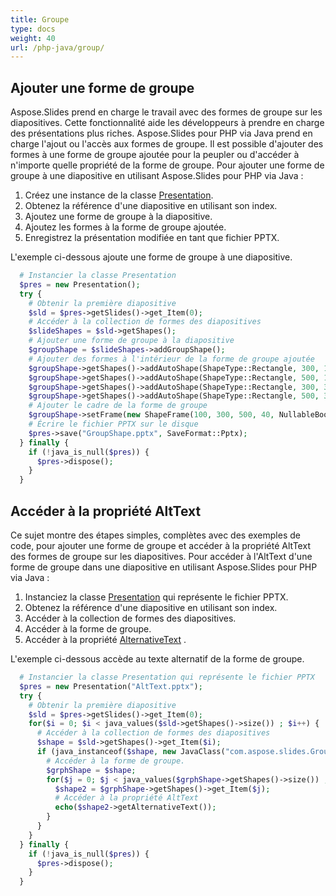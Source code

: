 ```yaml
---
title: Groupe
type: docs
weight: 40
url: /php-java/group/
---
```


## **Ajouter une forme de groupe**
Aspose.Slides prend en charge le travail avec des formes de groupe sur les diapositives. Cette fonctionnalité aide les développeurs à prendre en charge des présentations plus riches. Aspose.Slides pour PHP via Java prend en charge l'ajout ou l'accès aux formes de groupe. Il est possible d'ajouter des formes à une forme de groupe ajoutée pour la peupler ou d'accéder à n'importe quelle propriété de la forme de groupe. Pour ajouter une forme de groupe à une diapositive en utilisant Aspose.Slides pour PHP via Java :

1. Créez une instance de la classe [Presentation](https://reference.aspose.com/slides/php-java/aspose.slides/Presentation).
1. Obtenez la référence d'une diapositive en utilisant son index.
1. Ajoutez une forme de groupe à la diapositive.
1. Ajoutez les formes à la forme de groupe ajoutée.
1. Enregistrez la présentation modifiée en tant que fichier PPTX.

L'exemple ci-dessous ajoute une forme de groupe à une diapositive.

```php
  # Instancier la classe Presentation
  $pres = new Presentation();
  try {
    # Obtenir la première diapositive
    $sld = $pres->getSlides()->get_Item(0);
    # Accéder à la collection de formes des diapositives
    $slideShapes = $sld->getShapes();
    # Ajouter une forme de groupe à la diapositive
    $groupShape = $slideShapes->addGroupShape();
    # Ajouter des formes à l'intérieur de la forme de groupe ajoutée
    $groupShape->getShapes()->addAutoShape(ShapeType::Rectangle, 300, 100, 100, 100);
    $groupShape->getShapes()->addAutoShape(ShapeType::Rectangle, 500, 100, 100, 100);
    $groupShape->getShapes()->addAutoShape(ShapeType::Rectangle, 300, 300, 100, 100);
    $groupShape->getShapes()->addAutoShape(ShapeType::Rectangle, 500, 300, 100, 100);
    # Ajouter le cadre de la forme de groupe
    $groupShape->setFrame(new ShapeFrame(100, 300, 500, 40, NullableBool::False, NullableBool::False, 0));
    # Écrire le fichier PPTX sur le disque
    $pres->save("GroupShape.pptx", SaveFormat::Pptx);
  } finally {
    if (!java_is_null($pres)) {
      $pres->dispose();
    }
  }
```

## **Accéder à la propriété AltText**
Ce sujet montre des étapes simples, complètes avec des exemples de code, pour ajouter une forme de groupe et accéder à la propriété AltText des formes de groupe sur les diapositives. Pour accéder à l'AltText d'une forme de groupe dans une diapositive en utilisant Aspose.Slides pour PHP via Java :

1. Instanciez la classe [Presentation](https://reference.aspose.com/slides/php-java/aspose.slides/Presentation) qui représente le fichier PPTX.
1. Obtenez la référence d'une diapositive en utilisant son index.
1. Accéder à la collection de formes des diapositives.
1. Accéder à la forme de groupe.
1. Accéder à la propriété [AlternativeText](https://reference.aspose.com/slides/php-java/aspose.slides/IShape#getAlternativeText--) .

L'exemple ci-dessous accède au texte alternatif de la forme de groupe.

```php
  # Instancier la classe Presentation qui représente le fichier PPTX
  $pres = new Presentation("AltText.pptx");
  try {
    # Obtenir la première diapositive
    $sld = $pres->getSlides()->get_Item(0);
    for($i = 0; $i < java_values($sld->getShapes()->size()) ; $i++) {
      # Accéder à la collection de formes des diapositives
      $shape = $sld->getShapes()->get_Item($i);
      if (java_instanceof($shape, new JavaClass("com.aspose.slides.GroupShape"))) {
        # Accéder à la forme de groupe.
        $grphShape = $shape;
        for($j = 0; $j < java_values($grphShape->getShapes()->size()) ; $j++) {
          $shape2 = $grphShape->getShapes()->get_Item($j);
          # Accéder à la propriété AltText
          echo($shape2->getAlternativeText());
        }
      }
    }
  } finally {
    if (!java_is_null($pres)) {
      $pres->dispose();
    }
  }
```